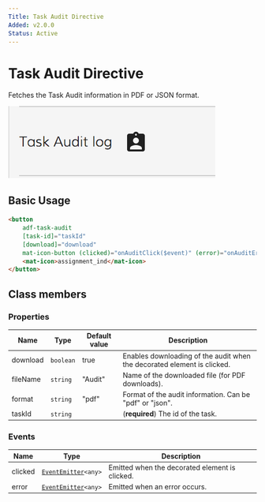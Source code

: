 ```yaml
---
Title: Task Audit Directive
Added: v2.0.0
Status: Active
---
```


# Task Audit Directive

Fetches the Task Audit information in PDF or JSON format.

![adf-task-audit-directive](../docassets/images/adf-task-audit-directive.png)

## Basic Usage

```html
<button
    adf-task-audit
    [task-id]="taskId"
    [download]="download"
    mat-icon-button (clicked)="onAuditClick($event)" (error)="onAuditError($event)" >
    <mat-icon>assignment_ind</mat-icon>
</button>
```

## Class members

### Properties

| Name | Type | Default value | Description |
| ---- | ---- | ------------- | ----------- |
| download | `boolean` | true | Enables downloading of the audit when the decorated element is clicked. |
| fileName | `string` | "Audit" | Name of the downloaded file (for PDF downloads). |
| format | `string` | "pdf" | Format of the audit information. Can be "pdf" or "json". |
| taskId | `string` |  | (**required**) The id of the task. |

### Events

| Name | Type | Description |
| ---- | ---- | ----------- |
| clicked | [`EventEmitter`](https://angular.io/api/core/EventEmitter)`<any>` | Emitted when the decorated element is clicked. |
| error | [`EventEmitter`](https://angular.io/api/core/EventEmitter)`<any>` | Emitted when an error occurs. |
